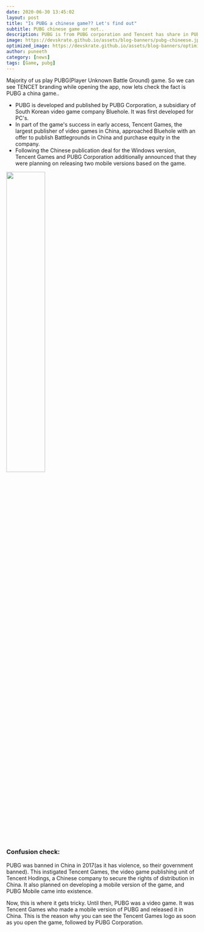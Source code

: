 ```yaml
---
date: 2020-06-30 13:45:02
layout: post
title: "Is PUBG a chinese game?? Let's find out"
subtitle: PUBG chinese game or not..
description: PUBG is from PUBG corporation and Tencent has share in PUBG mobile...
image: https://devskrate.github.io/assets/blog-banners/pubg-chineese.jpg
optimized_image: https://devskrate.github.io/assets/blog-banners/optimized/pubg-chineese.webp
author: puneeth
category: [news]
tags: [Game, pubg]
---
```


Majority of us play PUBG(Player Unknown Battle Ground) game. So we can see TENCET branding while opening the app, now lets check the fact is PUBG a china game..

+ PUBG is developed and published by PUBG Corporation, a subsidiary of South Korean video game company Bluehole. It was first developed for PC's.
+ In part of the game's success in early access, Tencent Games, the largest publisher of video games in China, approached Bluehole with an offer to publish Battlegrounds in China and purchase equity in the company.
+ Following the Chinese publication deal for the Windows version, Tencent Games and PUBG Corporation additionally announced that they were planning on releasing two mobile versions based on the game.

<a href="{{site.baseurl}}/assets/images/games/pubg-release-timeline.jpg" data-lightbox="image-1" data-title="PUBG Release Timeline"><img width="45%" src="{{site.baseurl}}/assets/images/games/pubg-release-timeline.jpg"></a>

### Confusion check:
PUBG was banned in China in 2017(as it has violence, so their government banned). This instigated Tencent Games, the video game publishing unit of Tencent Hodings, a Chinese company to secure the rights of distribution in China. It also planned on developing a mobile version of the game, and PUBG Mobile came into existence.

Now, this is where it gets tricky. Until then, PUBG was a video game. It was Tencent Games who made a mobile version of PUBG and released it in China. This is the reason why you can see the Tencent Games logo as soon as you open the game, followed by PUBG Corporation.